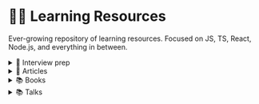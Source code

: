 # 🙇‍♂️ Learning Resources

Ever-growing repository of learning resources. Focused on JS, TS, React, Node.js, and everything in between.

<details><summary>💸 Interview prep</summary>
  
<details><summary>Behavioral questions</summary>
Non technical questions, mostly targeted towards knowing the candidate.

[LINK](/notes/Behavioral_Questions/Behavioral_Questions.md)
</details>
  
<details><summary>Technical questions</summary>
Technical questions, centered on the frontend stack.

[LINK](/notes/Technical_Questions/Technical_Questions.md)
</details>
  
</details>

<details><summary>📝 Articles</summary>

 * [comlink - Simpler interfaces for WebWorkers](https://davidea.st/articles/comlink-simple-web-worker/)
 * [Clean Code in JS](https://github.com/ryanmcdermott/clean-code-javascript)
 * [Offer negotiation in Silicon Valley](https://medium.com/@bayareabelletrist/how-i-negotiated-a-software-engineer-offer-in-silicon-valley-f11590f5c656)
 * [How not to bomb offer negotiations](https://medium.com/free-code-camp/how-not-to-bomb-your-offer-negotiation-c46bb9bc7dea)
 * [10 TS tips](https://medium.com/@martin_hotell/10-typescript-pro-tips-patterns-with-or-without-react-5799488d6680)
 * [Questions to ask in a remote interview](https://medium.com/free-code-camp/how-to-interview-for-a-remote-job-f6282ee0365d)
 * [Writting Epics & User stories](https://productcoalition.com/how-to-write-epics-and-user-stories-best-practice-1de5b983900)
  
</details>

<details><summary>📚 Books</summary>

 * [TODO]()
  
</details>


<details><summary>📚 Talks</summary>

 * [Rich Harris - SPAs kill the web](https://www.youtube.com/watch?app=desktop&v=860d8usGC0o)
 * [Rich Harris - Rethinking productivity](https://www.youtube.com/watch?v=AdNJ3fydeao&list=PLbQXBqcPbGN7elxkOnPAmJF9exd7xsSg2&index=1)
  
</details>
